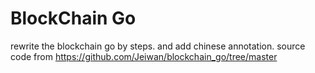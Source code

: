 # BlockChain Go

rewrite the blockchain go by steps. and add chinese annotation.
source code from https://github.com/Jeiwan/blockchain_go/tree/master


